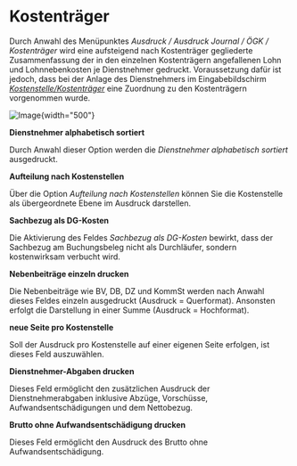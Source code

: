 # Kostenträger

Durch Anwahl des Menüpunktes *Ausdruck / Ausdruck Journal / ÖGK / Kostenträger* wird eine aufsteigend nach Kostenträger gegliederte Zusammenfassung der in den einzelnen Kostenträgern angefallenen Lohn und Lohnnebenkosten je Dienstnehmer gedruckt. Voraussetzung dafür ist jedoch, dass bei der Anlage des Dienstnehmers im Eingabebildschirm [*Kostenstelle/Kostenträger*](../../Abrechnungsbildschirme/Kostenstellen%20und%20Kostenträger.md) eine Zuordnung zu den Kostenträgern vorgenommen wurde.

![Image](<img/image228.png>){width="500"}

**Dienstnehmer alphabetisch sortiert**

Durch Anwahl dieser Option werden die *Dienstnehmer alphabetisch sortiert* ausgedruckt.

**Aufteilung nach Kostenstellen**

Über die Option *Aufteilung nach Kostenstellen* können Sie die Kostenstelle als übergeordnete Ebene im Ausdruck darstellen.

**Sachbezug als DG-Kosten**

Die Aktivierung des Feldes *Sachbezug als DG-Kosten* bewirkt, dass der Sachbezug am Buchungsbeleg nicht als Durchläufer, sondern kostenwirksam verbucht wird.

**Nebenbeiträge einzeln drucken**

Die Nebenbeiträge wie BV, DB, DZ und KommSt werden nach Anwahl dieses Feldes einzeln ausgedruckt (Ausdruck = Querformat). Ansonsten erfolgt die Darstellung in einer Summe (Ausdruck = Hochformat).

**neue Seite pro Kostenstelle**

Soll der Ausdruck pro Kostenstelle auf einer eigenen Seite erfolgen, ist dieses Feld auszuwählen.

**Dienstnehmer-Abgaben drucken**

Dieses Feld ermöglicht den zusätzlichen Ausdruck der Dienstnehmerabgaben inklusive Abzüge, Vorschüsse, Aufwandsentschädigungen und dem Nettobezug.

**Brutto ohne Aufwandsentschädigung drucken**

Dieses Feld ermöglicht den Ausdruck des Brutto ohne Aufwandsentschädigung.